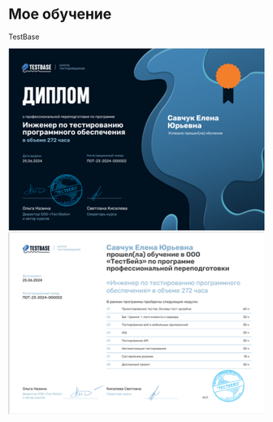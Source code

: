 # Мое обучение
TestBase

![TestBase](https://github.com/Elena3187/Certificate/blob/main/certificates/testbase1.png)
![TestBase](https://github.com/Elena3187/Certificate/blob/main/certificates/testbase2.png)
